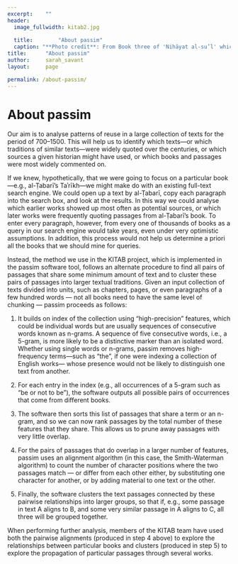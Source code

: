 ```yaml
---
excerpt:	""
header:
  image_fullwidth: kitab2.jpg
  
  title:		"About passim"
  caption: "**Photo credit**: From Book three of 'Nihāyat al-su’l' which gives instructions on using lances. Dated 773/1371 (Add. MS. 18866, f. 113r)"
title:		"About passim"
author:		sarah_savant
layout:		page

permalink: /about-passim/
---
```


# About passim

Our aim is to analyse patterns of reuse in a large collection of texts for the period of 700–1500. This will help us  to identify which texts—or which traditions of similar texts—were widely quoted over the centuries, or which sources a given historian might have used, or which books and passages were most widely commented on.

If we knew, hypothetically, that we were going to focus on a particular book—e.g., al-Ṭabarī’s Taʾrīkh—we might make do with an existing full-text search engine. We could open up a text by al-Ṭabarī, copy each paragraph into the search box, and look at the results. In this way we could analyse which earlier works showed up most often as potential sources, or which later works were frequently quoting passages from al-Ṭabarī’s book. To enter every paragraph, however, from every one of thousands of books as a query in our search engine would take years, even under very optimistic assumptions. In addition, this process would not help us determine a priori all the books that we should mine for queries.  

Instead, the method we use in the KITAB project, which is implemented in the passim software tool, follows an alternate procedure to find all pairs of passages that share some minimum amount of text and to cluster these pairs of passages into larger textual traditions. Given an input collection of texts divided into units, such as chapters, pages, or even paragraphs of a few hundred words — not all books need to have the same level of chunking — passim proceeds as follows:

1. It builds on index of the collection using “high-precision” features, which could be individual words but are usually sequences of consecutive words known as n-grams. A sequence of five consecutive words, i.e., a 5-gram, is more likely to be a distinctive marker than an isolated word. Whether using single words or n-grams, passim removes high-frequency terms—such as “the”, if one were indexing a collection of English works— whose presence would not be likely to distinguish one text from another.

2. For each entry in the index (e.g., all occurrences of a 5-gram such as “be or not to be”), the software outputs all possible pairs of occurrences that come from different books.

3. The software then sorts this list of passages that share a term or an n-gram, and so we can now rank passages by the total number of these features that they share. This allows us to prune away passages with very little overlap.

4. For the pairs of passages that do overlap in a larger number of features, passim uses an alignment algorithm (in this case, the Smith-Waterman algorithm) to count the number of character positions where the two passages match — or differ from each other either, by substituting one character for another, or by adding material to one text or the other.

5. Finally, the software clusters the text passages connected by these pairwise relationships into larger groups, so that if, e.g., some passage in text A aligns to B, and some very similar passage in A aligns to C, all three will be grouped together.

When performing further analysis, members of the KITAB team have used both the pairwise alignments (produced in step 4 above) to explore the relationships between particular books and clusters (produced in step 5) to explore the propagation of particular passages through several works.



